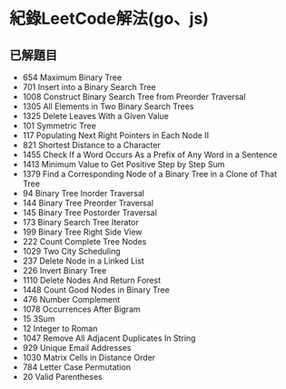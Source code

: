 # 紀錄LeetCode解法(go、js)

## 已解題目
* 654 Maximum Binary Tree
* 701 Insert into a Binary Search Tree
* 1008 Construct Binary Search Tree from Preorder Traversal
* 1305 All Elements in Two Binary Search Trees
* 1325 Delete Leaves With a Given Value
* 101 Symmetric Tree
* 117 Populating Next Right Pointers in Each Node II
* 821 Shortest Distance to a Character
* 1455 Check If a Word Occurs As a Prefix of Any Word in a Sentence
* 1413 Minimum Value to Get Positive Step by Step Sum
* 1379 Find a Corresponding Node of a Binary Tree in a Clone of That Tree
* 94 Binary Tree Inorder Traversal
* 144 Binary Tree Preorder Traversal
* 145 Binary Tree Postorder Traversal
* 173 Binary Search Tree Iterator
* 199 Binary Tree Right Side View
* 222 Count Complete Tree Nodes
* 1029 Two City Scheduling
* 237 Delete Node in a Linked List
* 226 Invert Binary Tree
* 1110 Delete Nodes And Return Forest
* 1448 Count Good Nodes in Binary Tree
* 476 Number Complement
* 1078 Occurrences After Bigram
* 15 3Sum
* 12 Integer to Roman
* 1047 Remove All Adjacent Duplicates In String
* 929 Unique Email Addresses
* 1030 Matrix Cells in Distance Order
* 784 Letter Case Permutation
* 20 Valid Parentheses